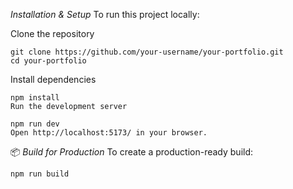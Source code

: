  *Installation & Setup*
To run this project locally:

Clone the repository


```
git clone https://github.com/your-username/your-portfolio.git
cd your-portfolio
```
Install dependencies

```
npm install
Run the development server
```

```
npm run dev
Open http://localhost:5173/ in your browser.
```

📦 *Build for Production*
To create a production-ready build:
```
npm run build
```
